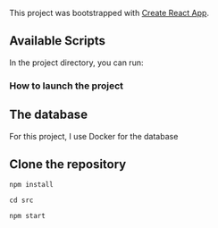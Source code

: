This project was bootstrapped with [Create React App](https://github.com/facebook/create-react-app).

## Available Scripts

In the project directory, you can run:

### How to launch the project

## The database

For this project, I use Docker for the database

## Clone the repository

```npm install```

```cd src```

```npm start```

